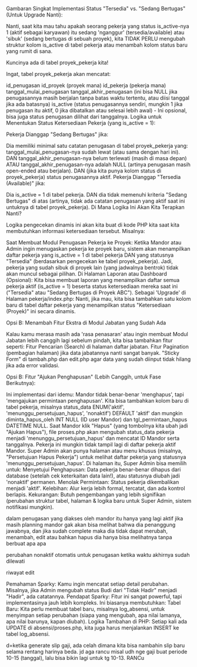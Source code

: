 Gambaran Singkat Implementasi Status "Tersedia" vs. "Sedang Bertugas" (Untuk Upgrade Nanti):

Nanti, saat kita mau tahu apakah seorang pekerja yang status is_active-nya 1 (aktif sebagai karyawan) itu sedang 'nganggur' (tersedia/available) atau 'sibuk' (sedang bertugas di sebuah proyek), kita TIDAK PERLU mengubah struktur kolom is_active di tabel pekerja atau menambah kolom status baru yang rumit di sana.

Kuncinya ada di tabel proyek_pekerja kita!

Ingat, tabel proyek_pekerja akan mencatat:

id_penugasan
id_proyek (proyek mana)
id_pekerja (pekerja mana)
tanggal_mulai_penugasan
tanggal_akhir_penugasan (ini bisa NULL jika penugasannya masih berjalan tanpa batas waktu tertentu, atau diisi tanggal jika ada batasnya)
is_active (status penugasannya sendiri, mungkin 1 jika penugasan itu aktif, 0 jika dibatalkan atau selesai lebih awal) - Ini opsional, bisa juga status penugasan dilihat dari tanggalnya.
Logika untuk Menentukan Status Ketersediaan Pekerja (yang is_active = 1):

Pekerja Dianggap "Sedang Bertugas" jika:

Dia memiliki minimal satu catatan penugasan di tabel proyek_pekerja yang:
tanggal_mulai_penugasan-nya sudah lewat (atau sama dengan hari ini).
DAN tanggal_akhir_penugasan-nya belum terlewati (masih di masa depan) ATAU tanggal_akhir_penugasan-nya adalah NULL (artinya penugasan masih open-ended atau berjalan).
DAN (jika kita punya kolom status di proyek_pekerja) status penugasannya aktif.
Pekerja Dianggap "Tersedia (Available)" jika:

Dia is_active = 1 di tabel pekerja.
DAN dia tidak memenuhi kriteria "Sedang Bertugas" di atas (artinya, tidak ada catatan penugasan yang aktif saat ini untuknya di tabel proyek_pekerja).
Di Mana Logika Ini Akan Kita Terapkan Nanti?

Logika pengecekan dinamis ini akan kita buat di kode PHP kita saat kita membutuhkan informasi ketersediaan tersebut. Misalnya:

Saat Membuat Modul Penugasan Pekerja ke Proyek:
Ketika Mandor atau Admin ingin menugaskan pekerja ke proyek baru, sistem akan menampilkan daftar pekerja yang is_active = 1 di tabel pekerja DAN yang statusnya "Tersedia" (berdasarkan pengecekan ke tabel proyek_pekerja). Jadi, pekerja yang sudah sibuk di proyek lain (yang jadwalnya bentrok) tidak akan muncul sebagai pilihan.
Di Halaman Laporan atau Dashboard (Opsional):
Kita bisa membuat laporan yang menampilkan daftar semua pekerja aktif (is_active = 1) beserta status ketersediaan mereka saat ini ("Tersedia" atau "Sedang Bertugas di Proyek ABC").
Sebagai 'Upgrade' di Halaman pekerja/index.php:
Nanti, jika mau, kita bisa tambahkan satu kolom baru di tabel daftar pekerja yang menampilkan status "Ketersediaan (Proyek)" ini secara dinamis.


Opsi B: Menambah Fitur Ekstra di Modul Jabatan yang Sudah Ada

Kalau kamu merasa masih ada 'rasa penasaran' atau ingin membuat Modul Jabatan lebih canggih lagi sebelum pindah, kita bisa tambahkan fitur seperti:
Fitur Pencarian (Search) di halaman daftar jabatan.
Fitur Pagination (pembagian halaman) jika data jabatannya nanti sangat banyak.
"Sticky Form" di tambah.php dan edit.php agar data yang sudah diinput tidak hilang jika ada error validasi.




Opsi B: Fitur "Ajukan Penghapusan" (Lebih Canggih, untuk Fase Berikutnya):

Ini implementasi dari idemu:
Mandor tidak benar-benar 'menghapus', tapi 'mengajukan permintaan penghapusan'.
Kita bisa tambahkan kolom baru di tabel pekerja, misalnya status_data ENUM('aktif', 'menunggu_persetujuan_hapus', 'nonaktif') DEFAULT 'aktif' dan mungkin diminta_hapus_oleh INT NULL (ID user Mandor) dan tgl_permintaan_hapus DATETIME NULL.
Saat Mandor klik "Hapus" (yang tombolnya kita ubah jadi "Ajukan Hapus"), file proses.php akan mengubah status_data pekerja menjadi 'menunggu_persetujuan_hapus' dan mencatat ID Mandor serta tanggalnya. Pekerja ini mungkin tidak tampil lagi di daftar pekerja aktif Mandor.
Super Admin akan punya halaman atau menu khusus (misalnya, "Persetujuan Hapus Pekerja") untuk melihat daftar pekerja yang statusnya 'menunggu_persetujuan_hapus'.
Di halaman itu, Super Admin bisa memilih untuk:
Menyetujui Penghapusan: Data pekerja benar-benar dihapus dari database (setelah cek keterkaitan data lain!), atau statusnya diubah jadi 'nonaktif' permanen.
Menolak Permintaan: Status pekerja dikembalikan menjadi 'aktif'.
Kelebihan: Alur kerja lebih formal, tercatat, dan ada kontrol berlapis.
Kekurangan: Butuh pengembangan yang lebih signifikan (perubahan struktur tabel, halaman & logika baru untuk Super Admin, sistem notifikasi mungkin).



dalam penugasan yang diakses oleh mandor itu hanya yang lagi aktif jika masih planning mandor gak akan bisa melihat bahwa dia penanggung jawabnya, dan jika sudah complete maka dia tidak dapat merubah, menambah, edit atau bahkan hapus dia hanya bisa melihatnya tanpa berbuat apa apa


perubahan nonaktif otomatis untuk penugasan ketika waktu akhirnya sudah dilewati




riwayat edit

Pemahaman Sparky: Kamu ingin mencatat setiap detail perubahan. Misalnya, jika Admin mengubah status Budi dari "Tidak Hadir" menjadi "Hadir", ada catatannya.
Pendapat Sparky: Fitur ini sangat powerful, tapi implementasinya jauh lebih kompleks. Ini biasanya membutuhkan:
Tabel Baru: Kita perlu membuat tabel baru, misalnya log_absensi, untuk menyimpan setiap perubahan (siapa yang mengubah, apa nilai lamanya, apa nilai barunya, kapan diubah).
Logika Tambahan di PHP: Setiap kali ada UPDATE di absensi/proses.php, kita juga harus menjalankan INSERT ke tabel log_absensi.


d=ketika generate slip gaji, ada celah dimana kita bisa nambahin slip baru selama rentang harinya beda. jd aga rancu misal udh nge gaji buat periode 10-15 (tanggal), lalu bisa bikin lagi untuk tg 10-13. RANCu
